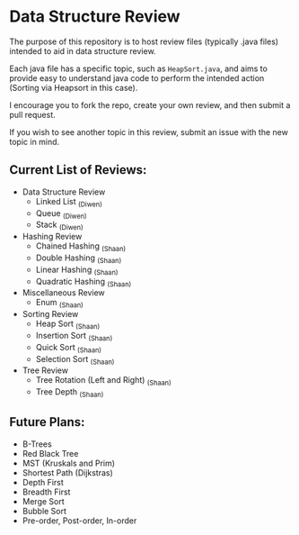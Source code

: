 # Data Structure Review

The purpose of this repository is to host review files (typically .java files) intended to aid in data structure review.    

Each java file has a specific topic, such as `HeapSort.java`, and aims to provide easy to understand java code to perform the
intended action (Sorting via Heapsort in this case).    

I encourage you to fork the repo, create your own review, and then submit a pull request.    

If you wish to see another topic in this review, submit an issue with the new topic in mind.    

## Current List of Reviews:  

- Data Structure Review  
  - Linked List <sub>(Diwen)</sub>
  - Queue <sub>(Diwen)</sub>
  - Stack <sub>(Diwen)</sub>    
- Hashing Review  
  - Chained Hashing <sub>(Shaan)</sub> 
  - Double Hashing <sub>(Shaan)</sub>
  - Linear Hashing <sub>(Shaan)</sub>  
  - Quadratic Hashing <sub>(Shaan)</sub>        
- Miscellaneous Review  
  - Enum <sub>(Shaan)</sub>    
- Sorting Review  
  - Heap Sort <sub>(Shaan)</sub>    
  - Insertion Sort <sub>(Shaan)</sub>    
  - Quick Sort <sub>(Shaan)</sub>    
  - Selection Sort <sub>(Shaan)</sub>    
- Tree Review  
  - Tree Rotation (Left and Right) <sub>(Shaan)</sub>  
  - Tree Depth <sub>(Shaan)</sub>   

## Future Plans:
- B-Trees
- Red Black Tree
- MST (Kruskals and Prim)
- Shortest Path (Dijkstras)
- Depth First
- Breadth First
- Merge Sort  
- Bubble Sort
- Pre-order, Post-order, In-order
